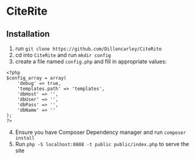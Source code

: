 # CiteRite

## Installation
1. run `git clone https://github.com/Dilloncarley/CiteRite`
2. cd into `CiteRite` and run `mkdir config`
3. create a file named `config.php` and fill in appropriate values:
```
<?php
$config_array = array(
    'debug' => true,
    'templates.path' => 'templates',
    'dbHost' => '',
    'dbUser' => '',
    'dbPass' => '',
    'dbName' => ''
);
?>
```
4. Ensure you have Composer Dependency manager and run `composer install` 
5. Run `php -S localhost:8888 -t public public/index.php` to serve the site

